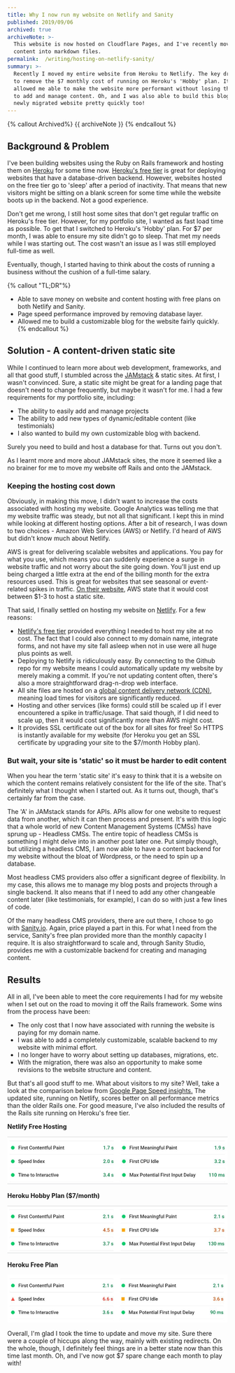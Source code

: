 ```yaml
---
title: Why I now run my website on Netlify and Sanity
published: 2019/09/06
archived: true
archiveNote: >-
  This website is now hosted on Cloudflare Pages, and I've recently moved all my
  content into markdown files.
permalink:  /writing/hosting-on-netlify-sanity/
summary: >-
  Recently I moved my entire website from Heroku to Netlify. The key driver was
  to remove the $7 monthly cost of running on Heroku's 'Hobby' plan. It's also
  allowed me able to make the website more performant without losing the ability
  to add and manage content. Oh, and I was also able to build this blog into the
  newly migrated website pretty quickly too!
---
```


{% callout Archived%}
{{ archiveNote }}
{% endcallout %}

## Background & Problem

I've been building websites using the Ruby on Rails framework and hosting them on [Heroku](https://www.heroku.com/) for some time now. [Heroku's free tier](https://www.heroku.com/pricing) is great for deploying websites that have a database-driven backend. However, websites hosted on the free tier go to 'sleep' after a period of inactivity. That means that new visitors might be sitting on a blank screen for some time while the website boots up in the backend. Not a good experience.

Don't get me wrong, I still host some sites that don't get regular traffic on Heroku's free tier. However, for my portfolio site, I wanted as fast load time as possible. To get that I switched to Heroku's 'Hobby' plan. For $7 per month, I was able to ensure my site didn't go to sleep. That met my needs while I was starting out. The cost wasn't an issue as I was still employed full-time as well.

Eventually, though, I started having to think about the costs of running a business without the cushion of a full-time salary.

{% callout "TL;DR"%}

- Able to save money on website and content hosting with free plans on both Netlify and Sanity.
- Page speed performance improved by removing database layer.
- Allowed me to build a customizable blog for the website fairly quickly.
{% endcallout %}

## Solution - A content-driven static site

While I continued to learn more about web development, frameworks, and all that good stuff, I stumbled across the [JAMstack](https://jamstack.wtf/) & static sites. At first, I wasn't convinced. Sure, a static site might be great for a landing page that doesn't need to change frequently, but maybe it wasn't for me. I had a few requirements for my portfolio site, including:

- The ability to easily add and manage projects
- The ability to add new types of dynamic/editable content (like testimonials)
- I also wanted to build my own customizable blog with backend.

Surely you need to build and host a database for that. Turns out you don't.

As I learnt more and more about JAMstack sites, the more it seemed like a no brainer for me to move my website off Rails and onto the JAMstack.

### Keeping the hosting cost down

Obviously, in making this move, I didn't want to increase the costs associated with hosting my website. Google Analytics was telling me that my website traffic was steady, but not all that significant. I kept this in mind while looking at different hosting options. After a bit of research, I was down to two choices - Amazon Web Services (AWS) or Netlify. I'd heard of AWS but didn't know much about Netlify.

AWS is great for delivering scalable websites and applications. You pay for what you use, which means you can suddenly experience a surge in website traffic and not worry about the site going down. You'll just end up being charged a little extra at the end of the billing month for the extra resources used. This is great for websites that see seasonal or event-related spikes in traffic. [On their website](https://aws.amazon.com/getting-started/projects/host-static-website/), AWS state that it would cost between $1-3 to host a static site.

That said, I finally settled on hosting my website on [Netlify](http://netlify.com/). For a few reasons:

- [Netlify's free tier](https://www.netlify.com/pricing/) provided everything I needed to host my site at no cost. The fact that I could also connect to my domain name, integrate forms, and not have my site fall asleep when not in use were all huge plus points as well.
- Deploying to Netlify is ridiculously easy. By connecting to the Github repo for my website means I could automatically update my website by merely making a commit. If you're not updating content often, there's also a more straightforward drag-n-drop web interface.
- All site files are hosted on a [global content delivery network (CDN)](https://www.netlify.com/products/edge/), meaning load times for visitors are significantly reduced.
- Hosting and other services (like forms) could still be scaled up if I ever encountered a spike in traffic/usage. That said though, if I did need to scale up, then it would cost significantly more than AWS might cost.
- It provides SSL certificate out of the box for all sites for free! So HTTPS is instantly available for my website (for Heroku you get an SSL certificate by upgrading your site to the $7/month Hobby plan).

### But wait, your site is 'static' so it must be harder to edit content

When you hear the term 'static site' it's easy to think that it is a website on which the content remains relatively consistent for the life of the site. That's definitely what I thought when I started out. As it turns out, though, that's certainly far from the case.

The 'A' in JAMstack stands for APIs. APIs allow for one website to request data from another, which it can then process and present. It's with this logic that a whole world of new Content Management Systems (CMSs) have sprung up - Headless CMSs. The entire topic of headless CMSs is something I might delve into in another post later one. Put simply though, but utilizing a headless CMS, I am now able to have a content backend for my website without the bloat of Wordpress, or the need to spin up a database.

Most headless CMS providers also offer a significant degree of flexibility. In my case, this allows me to manage my blog posts and projects through a single backend. It also means that if I need to add any other changeable content later (like testimonials, for example), I can do so with just a few lines of code.

Of the many headless CMS providers, there are out there, I chose to go with [Sanity.io](https://www.sanity.io/). Again, price played a part in this. For what I need from the service, Sanity's free plan provided more than the monthly capacity I require. It is also straightforward to scale and, through Sanity Studio, provides me with a customizable backend for creating and managing content.

## Results

All in all, I've been able to meet the core requirements I had for my website when I set out on the road to moving it off the Rails framework. Some wins from the process have been:

- The only cost that I now have associated with running the website is paying for my domain name.
- I was able to add a completely customizable, scalable backend to my website with minimal effort.
- I no longer have to worry about setting up databases, migrations, etc.
- With the migration, there was also an opportunity to make some revisions to the website structure and content.

But that's all good stuff to me. What about visitors to my site? Well, take a look at the comparison below from [Google Page Speed insights.](https://developers.google.com/speed/pagespeed/insights/) The updated site, running on Netlify, scores better on all performance metrics than the older Rails one. For good measure, I've also included the results of the Rails site running on Heroku's free tier.

**Netlify Free Hosting**

![Performance metrics hosting on Netlify](../../public/img/blog/c818767d5ffdf58a5d50f0c7151811acec50ec3c-960x209.jpg "Performance metrics hosting on Netlify")

**Heroku Hobby Plan ($7/month)**

![Performance metrics hosting on Heroku](../../public/img/blog/e7c87325738665834f59157fc9e6ae1423a03319-960x209.jpg "Performance metrics hosting on Heroku")

**Heroku Free Plan**

![Performance metrics hosting on Heroku's Free Plan](../../public/img/blog/7b1cff06ef328ed83197db5ef0ef256f7f5d6d74-960x209.jpg "Performance metrics hosting on Heroku's Free Plan")

Overall, I'm glad I took the time to update and move my site. Sure there were a couple of hiccups along the way, mainly with existing redirects. On the whole, though, I definitely feel things are in a better state now than this time last month. Oh, and I've now got $7 spare change each month to play with!
